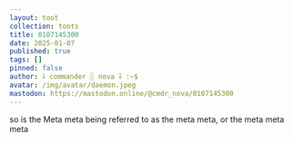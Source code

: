 ```yaml
---
layout: toot
collection: toots
title: 0107145300
date: 2025-01-07
published: true
tags: []
pinned: false
author: ⸸ commander ░ nova ⸸ :~$
avatar: /img/avatar/daemon.jpeg
mastodon: https://mastodon.online/@cmdr_nova/0107145300
---
```


so is the Meta meta being referred to as the meta meta, or the meta meta meta
